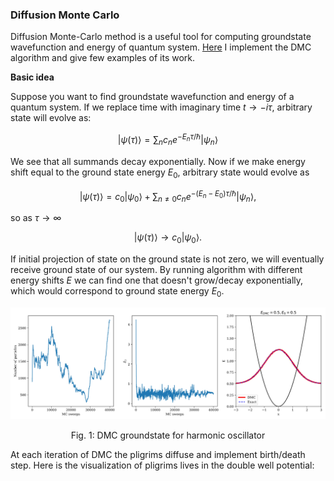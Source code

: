 ### Diffusion Monte Carlo

Diffusion Monte-Carlo method is a useful tool for computing groundstate wavefunction and energy of quantum system. [Here]() I implement the DMC algorithm and give few examples of its work.

__Basic idea__

Suppose you want to find groundstate wavefunction and energy of a quantum system. If we replace time with imaginary time $t \rightarrow - i\tau$, arbitrary state will evolve as:

$$\left| \psi(\tau) \right>  = \sum_{n}c_n e^{- E_n \tau/ \hbar} \left| \psi_n \right>$$

We see that all summands decay exponentially. Now if we make energy shift equal to the ground state energy $E_0$, arbitrary state would evolve as

$$\left| \psi(\tau) \right>  =c_0 \left| \psi_0 \right>  + \sum_{n \neq 0}c_n e^{- (E_n-E_0) \tau/ \hbar} \left| \psi_n \right>,$$

so as $\tau \rightarrow \infty$ 

$$\left| \psi(\tau) \right> \rightarrow c_0 \left| \psi_0 \right> .$$

If initial projection of state on the ground state is not zero, we will eventually receive ground state of our system. By running algorithm with different energy shifts $E$ we can find one that doesn't grow/decay exponentially, which would correspond to ground state energy $E_0$.


<p align="center">
  <img src="/projects/sources/harmonic.jpg" />
  <p align="center">
    Fig. 1: DMC groundstate for harmonic oscillator
  </p> 
</p>

At each iteration of DMC the pligrims diffuse and implement birth/death step. Here is the visualization of pligrims lives in the double well potential:




